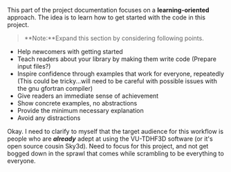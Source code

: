 This part of the project documentation focuses on a 
**learning-oriented** approach. The idea is to learn how to get started with the code in this project.

> **Note:**Expand this section by considering
> following points.

- Help newcomers with getting started
- Teach readers about your library by making them write code (Prepare input files?)
- Inspire confidence through examples that work for
    everyone, repeatedly (This could be tricky...will need to be careful with possible issues with the gnu gfortran compiler)
- Give readers an immediate sense of achievement
- Show concrete examples, no abstractions
- Provide the minimum necessary explanation
- Avoid any distractions

Okay.  I need to clarify to myself that the target audience for this workflow is people who are ***already***
adept at using the VU-TDHF3D software (or it's open source cousin Sky3d).  Need to focus for this project, and not get bogged down in the sprawl that comes while scrambling to be everything to everyone.